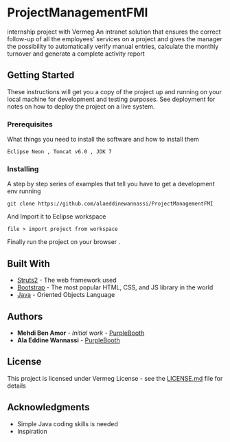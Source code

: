 # ProjectManagementFMI
internship project with Vermeg 
An intranet solution that ensures the correct follow-up of all the employees' services on a project and gives the manager the possibility to automatically verify manual entries, calculate the monthly turnover and generate a complete activity report

## Getting Started

These instructions will get you a copy of the project up and running on your local machine for development and testing purposes. See deployment for notes on how to deploy the project on a live system.

### Prerequisites

What things you need to install the software and how to install them

```
Eclipse Neon , Tomcat v6.0 , JDK 7 
```

### Installing

A step by step series of examples that tell you have to get a development env running

```
git clone https://github.com/alaeddinewannassi/ProjectManagementFMI
```

And Import it to Eclipse workspace

```
file > import project from workspace 
```
Finally run the project on your browser .


## Built With

* [Struts2](https://struts.apache.org/) - The web framework used
* [Bootstrap](http://getbootstrap.com/) - The most popular HTML, CSS, and JS library in the world
* [Java](https://www.java.com/fr/) - Oriented Objects Language



## Authors

* **Mehdi Ben Amor** - *Initial work* - [PurpleBooth](http://mehdi.benamor.netcv.com/)
* **Ala Eddine Wannassi** - [PurpleBooth](https://github.com/alaeddinewannassi/)


## License

This project is licensed under Vermeg License - see the [LICENSE.md](LICENSE.md) file for details

## Acknowledgments

* Simple Java coding skills is needed
* Inspiration


